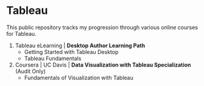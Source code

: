# Tableau
This public repository tracks my progression through various online courses for Tableau.  
 
1. Tableau eLearning | **Desktop Author Learning Path**  
   - Getting Started with Tableau Desktop
   - Tableau Fundamentals
2. Coursera | UC Davis | **Data Visualization with Tableau Specialization** (Audit Only)
   -  Fundamentals of Visualization with Tableau
